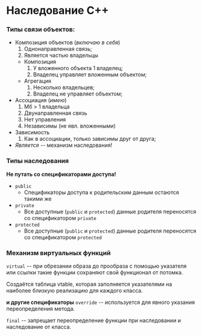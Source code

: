 # Наследование C++

### Типы связи объектов:

- Композиция объектов (_включаю в себя_)
  1. Однонаправленная связь;
  2. Является частью владельцы
  - Композиция
    1. У вложенного объекта 1 владелец;
    2. Владелец управляет вложенным объектом;
  - Агрегация
    1. Несколько владельцев;
    2. Владелец не управляет объектом;
- Ассоциация (_имею_)
  1. Мб > 1 владельца
  2. Двунаправленная связь
  3. Нет управления
  4. Независимы (не явл. вложенными)
- Зависимость
  1. Как в ассоциации, только зависимы друг от друга;
- _Является_ -- механизм наследования!

### Типы наследования
**Не путать со спецификаторами доступа!**

- `public`
  - Спецификаторы доступа к родительским данным остаются такими же
- `private`
  - Все доступные (`public` и `protected`) данные родителя переносятся со спецификатором `private`
- `protected`
  - Все доступные (`public` и `protected`) данные родителя переносятся со спецификатором `protected`

### Механизм виртуальных функций
`virtual` -- при обрезании образа до прообраза с помощью указателя или ссылки такие функции сохраняют свой функционал от потомка.

Создаётся таблица vtable, которая заполняется указателями на наиболее близкую реализацию для каждого класса.

**и другие спецификаторы**
`override` -- используется для явного указания переопределения метода.

`final` -- запрещает переопределение функции при наследовании и наследование от класса.
